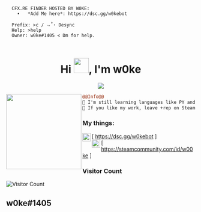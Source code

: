 ```
                                                       
  CFX.RE FINDER HOSTED BY W0KE:
    ➧   *Add Me here*: https://dsc.gg/w0kebot

  Prefix: >c / ‧₊˚⋆ Desync
  Help: >help
  Owner: w0ke#1405 < Dm for help.
                                    
```

<h1 align="center">Hi <img src="https://user-images.githubusercontent.com/66147422/150655515-88af3f9e-18a7-46f6-b8de-0d2f3c4caa35.gif" width="40px" />, I'm w0ke</h1>

<p align="center">
  <img src="https://readme-typing-svg.herokuapp.com/?center=true&vCenter=true&color=016EEA&width=500&lines=Welcome+|⠀w0ke" />
</p>


<img align="left" height="200" src="https://media.giphy.com/media/ao9DUiTKH60XS/giphy.gif"/>

```diff
@@Info@@
🚀 I'm still learning languages like PY and JS
📏 If you like my work, leave +rep on Steam profile.

```

### My things:

[<img align="left" alt="My Discord Bot" width="22px" src="https://cdn.discordapp.com/attachments/917853328438886450/942928238936731659/2111370_1.png" /> https://dsc.gg/w0kebot ]
<br />
[<img align="left" alt="My Steam Profile" width="22px" src="https://cdn.discordapp.com/attachments/917853328438886450/942984444749418576/Nowy_projekt_3.png" /> https://steamcommunity.com/id/w00ke ]
<br />




### Visitor Count
![Visitor Count](https://profile-counter.glitch.me/w00ke/count.svg)

## w0ke#1405
<br />

